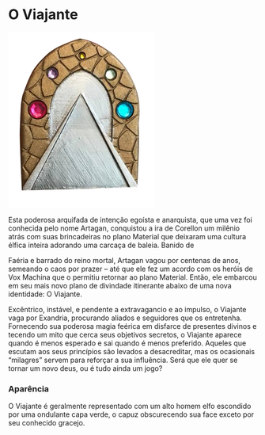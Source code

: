 # **O Viajante**
![Símbolo Viajante](https://github.com/Iago31/Exandria-Players/blob/master/assets/Viajante.png?raw=true)

Esta poderosa arquifada de intenção egoísta e anarquista, que uma vez foi conhecida pelo nome Artagan, conquistou a ira de Corellon um milênio atrás com suas brincadeiras no plano Material que deixaram uma cultura élfica inteira adorando uma carcaça de baleia. Banido de

Faéria e barrado do reino mortal, Artagan vagou por centenas de anos, semeando o caos por prazer – até que ele fez um acordo com os heróis de Vox Machina que o permitiu retornar ao plano Material. Então, ele embarcou em seu mais novo plano de divindade itinerante abaixo de uma nova identidade: O Viajante.

Excêntrico, instável, e pendente a extravagancio e ao impulso, o Viajante vaga por Exandria, procurando aliados e seguidores que os entretenha. Fornecendo sua poderosa magia feérica em disfarce de presentes divinos e tecendo um mito que cerca seus objetivos secretos, o Viajante aparece quando é menos esperado e sai quando é menos preferido. Aqueles que escutam aos seus princípios são levados a desacreditar, mas os ocasionais “milagres” servem para reforçar a sua influência. Será que ele quer se tornar um novo deus, ou é tudo ainda um jogo?
### **Aparência**
O Viajante é geralmente representado com um alto homem elfo escondido por uma ondulante capa verde, o capuz obscurecendo sua face exceto por seu conhecido gracejo.
